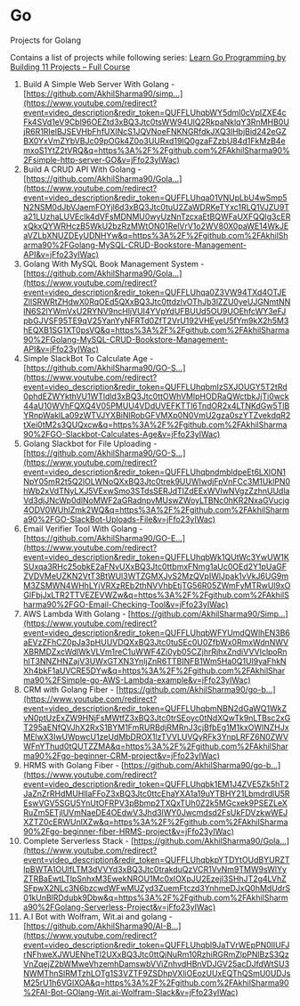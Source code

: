 # Go
Projects for Golang

Contains a list of projects while following series: [Learn Go Programming by Building 11 Projects – Full Course](https://www.youtube.com/watch?v=jFfo23yIWac)
1. Build A Simple Web Server With Golang - [https://github.com/AkhilSharma90/simp...](https://www.youtube.com/redirect?event=video_description&redir_token=QUFFLUhqbWY5dml0cVpIZXE4cFk4SVd1eV9Cbl96OEZtd3xBQ3Jtc0tsWW94UlQ2RkpaNklqY3RnMHB0UjR6R1RIelBJSEVHbFhfUXlNcS1JQVNoeFNKNGRfdkJXQ3lHbjBid242eGZBX0YxVmZYbVBJc09pOGk4Z0o3UURxd19IQ0gzaFZzbU84d1FkMzB4emxoS1YtZ2tVRQ&q=https%3A%2F%2Fgithub.com%2FAkhilSharma90%2Fsimple-http-server-GO&v=jFfo23yIWac) 
2. Build A CRUD API With Golang - [https://github.com/AkhilSharma90/Gola...](https://www.youtube.com/redirect?event=video_description&redir_token=QUFFLUhqa01VNUpLbU4wSmp5N2NSM0dJbVJaemFOYjl6d3xBQ3Jtc0tuU2ZaWDRKeTYxc1RLQ1VJZU9Ta21LUzhaLUVEclk4dVFsMDNMU0wyUzNnTzcxaEtBQWFaUXFQQlg3cERxQkxQYWRHczB5WkU2bzRzMWtON01RelVrV1o2WV80X0paWE14WkJEaVZLbXNUZDEyUDNHYw&q=https%3A%2F%2Fgithub.com%2FAkhilSharma90%2FGolang-MySQL-CRUD-Bookstore-Management-API&v=jFfo23yIWac) 
3. Golang With MySQL Book Management System - [https://github.com/AkhilSharma90/Gola...](https://www.youtube.com/redirect?event=video_description&redir_token=QUFFLUhqa0Z3VW94TXd4OTJEZllSRWRtZHdwX0RqOEd5QXxBQ3Jtc0ttdzlvOThJb3lZZU0yeUJGNmtNNlN6S2lYWmVxU2RYNV9ncHljVUI4YVpYdUFBUUd5OU9UOEhfcWY3eFJpbGJVSF95TE9qV25YanYyNFRTd0ZfT2VrU192VHEyeU5fYm9kX2h5M3hEQXB1SG1XT0psVQ&q=https%3A%2F%2Fgithub.com%2FAkhilSharma90%2FGolang-MySQL-CRUD-Bookstore-Management-API&v=jFfo23yIWac)
4. Simple SlackBot To Calculate Age - [https://github.com/AkhilSharma90/GO-S...](https://www.youtube.com/redirect?event=video_description&redir_token=QUFFLUhqbmIzSXJOUGY5T2tRd0phdEZWYkthVU1WTldld3xBQ3Jtc0ttOWhVMlpHODRaQWctbkJjTi0wck44aU10WVhFQXQ4V05PMUU4VDdUVEFKTTl6TndOR2x4LTNKdGw5TlBYRnpWaklLa09zWTVJYXBiNlRobGFVMXp0N0VmU2gza0szYTZvekdqR2tXei0tM2s3QUQxcw&q=https%3A%2F%2Fgithub.com%2FAkhilSharma90%2FGO-Slackbot-Calculates-Age&v=jFfo23yIWac) 
5. Golang Slackbot for File Uploading - [https://github.com/AkhilSharma90/GO-S...](https://www.youtube.com/redirect?event=video_description&redir_token=QUFFLUhqbndmbldpeEt6LXlON1NpY05mR2t5Q2lOLWNoQXxBQ3Jtc0trek9UUWIwdjFpVnFCc3M1UklPN0hWb2xVdTNyLXJ5VExwSmo3STdsSERJdTlZdEExWVlwNVgzZzhnUUdlaVd3djJNcWp0dlNoMWF2aGRadnpvMUswZWoyLTBNc0hKR2NxaGVucjg4ODV0WUhIZmk2WQ&q=https%3A%2F%2Fgithub.com%2FAkhilSharma90%2FGO-SlackBot-Uploads-File&v=jFfo23yIWac) 
6. Email Verifier Tool With Golang - [https://github.com/AkhilSharma90/GO-E...](https://www.youtube.com/redirect?event=video_description&redir_token=QUFFLUhqbWk1QUtWc3YwUW1KSUxqa3RHc25obkE2aFNvUXxBQ3Jtc0ttbmxFNmg1aUc0OEd2Y1pUaGFZVDVMeUZKN2VtT3BtWUl3WTZGMXJvS2MzQVpIWlJpak1vVkJ6UG9mM3ZSMWN4WHhLYjVRXzREb2thNVVhbEtjTG56R05ZWmFyMTRwUl9xOGlFbjJxLTR2TTVEZEVWZw&q=https%3A%2F%2Fgithub.com%2FAkhilSharma90%2FGO-Email-Checking-Tool&v=jFfo23yIWac) 
7. AWS Lambda With Golang - [https://github.com/AkhilSharma90/Simp...](https://www.youtube.com/redirect?event=video_description&redir_token=QUFFLUhqbWFYUmdQWlhEN3B6aEVzZFhCZ0pJa3pHUUVDQXxBQ3Jtc0tuSEc0U0ZfbWx0RmxWdnNWVXBRMDZxcWdlWkVLVm1reC1uWWF4Zi0yb05CZjhrRjhxZndiVVVIclpoRnhIT3NNZHNZajV3UWxGTXN3YnljZnR6TTBINFB1Wm5Ha0Q1Ul9yaFhkNXh4bkF1aUVCRE5DYw&q=https%3A%2F%2Fgithub.com%2FAkhilSharma90%2FSimple-go-AWS-Lambda-example&v=jFfo23yIWac) 
8. CRM with Golang Fiber - [https://github.com/AkhilSharma90/go-b...](https://www.youtube.com/redirect?event=video_description&redir_token=QUFFLUhqbmNBN2dGaWQ1WkZvN0ptUzExZW9HNjFsMWtfZ3xBQ3Jtc0trSEoyc0tNdXQwTk9nLTBsc2xGT295aENfQVJhX2RxS1BYM1FmRURBdjRMRnJ3cjBfbEg1M1kxOWlNZHJxMElwX3IwUWpwcU1zeUdMbDROX1lzTVVLUVQyRFk3YnpLRFZ6N0ZWVWFnYThud0tQUTZZMA&q=https%3A%2F%2Fgithub.com%2FAkhilSharma90%2Fgo-beginner-CRM-project&v=jFfo23yIWac) 
9. HRMS with Golang Fiber - [https://github.com/AkhilSharma90/go-b...](https://www.youtube.com/redirect?event=video_description&redir_token=QUFFLUhqbk1EM1J4ZVE5Zk5hT2JaZnZrRHdMUHllaFFoZ3xBQ3Jtc0ttcEhaYXA1a19uYTBHY21LbmdrdlU5REswVGV5SGU5YnUtOFRPV3pBbmp2TXQxTUh0Z2k5MGcxek9PSEZLeXRuZm5ETjlUVmNaeDE4OEdwV3Jhd3lWY0Jwcmdsd2FsUkFDVzkwWEJXZTZ0cERWUnlXZw&q=https%3A%2F%2Fgithub.com%2FAkhilSharma90%2Fgo-beginner-fiber-HRMS-project&v=jFfo23yIWac) 
10. Complete Serverless Stack - [https://github.com/AkhilSharma90/Gola...](https://www.youtube.com/redirect?event=video_description&redir_token=QUFFLUhqbkpYTDYtOUdBYURZTlpBWTA1OUlfLTM3dVVYd3xBQ3Jtc0trakduQzVCR1VvNm9TMW9sWlYyZTRBaEwtLTlpSnhxM3EwekNROU1Mc0xIOXpJU2Ezejl3SHhJT2g4LVhZSFpwX2NLc3N6bzcwdWFwMUZyd3ZuemFtczd3YnhmeDJxQ0hMdUdrS01kUnBlRDdubk9Dbw&q=https%3A%2F%2Fgithub.com%2FAkhilSharma90%2FGolang-Serverless-Project&v=jFfo23yIWac) 
11. A.I Bot with Wolfram, Wit.ai and golang - [https://github.com/AkhilSharma90/AI-B...](https://www.youtube.com/redirect?event=video_description&redir_token=QUFFLUhqbl9JaTVrWEpPN0lIUFJrNFhweXJWUENheTl2UXxBQ3Jtc0ttQjNuRm10RzhiRGRmZlpPNlBzS3QzVnZqejZ2bWMweVhzemhDamswbVViZnhvdHBnVDJGV25acDJfdWtSU3NWMThnSlRMTzhLOTg1S3VZTF9ZSDhpVXliOEozUUxEQThQSmU0UDJsM25rU1h6VGlXOA&q=https%3A%2F%2Fgithub.com%2FAkhilSharma90%2FAI-Bot-GOlang-Wit.ai-Wolfram-Slack&v=jFfo23yIWac)
